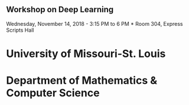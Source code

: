 ## Workshop on Deep Learning  
Wednesday, November 14, 2018 - 3:15 PM to 6 PM *
Room 304, Express Scripts Hall

# University of Missouri-St. Louis
# Department of Mathematics & Computer Science
